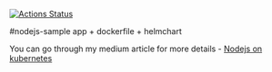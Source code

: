 [![Actions Status](https://github.com/IssaDiallo/helm-node/workflows/Test/badge.svg)](https://github.com/IssaDiallo/helm-node/actions)

#nodejs-sample app + dockerfile + helmchart

You can go through my medium article for more details - [Nodejs on kubernetes](https://medium.com/@cloudegl/run-node-js-app-using-kubernetes-helm-bb87747785a)
